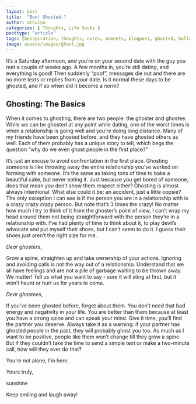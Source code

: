 ```yaml
---
layout: post
title:  "Boo! Ghosted."
author: athulya
categories: [ Thoughts, Life Sucks ]
posttype: "article"
tags: [benspiration, thoughts, notes, moments, blogpost, ghosted, halloween]
image: assets/images/ghost.jpg
---
```



It’s a Saturday afternoon, and you’re on your second date with the guy you met a couple of weeks ago. A few months in, you’re still dating, and everything is good! Then suddenly “poof”, messages die out and there are no more texts or replies from your date. Is it normal these days to be ghosted, and if so when did it become a norm? 

## Ghosting: The Basics

When it comes to ghosting, there are two people: the ghoster and ghostee. While we can be ghosted at any point while dating, one of the worst times is when a relationship is going well and you’re doing long distance. Many of my friends have been ghosted before, and they have ghosted others as well. Each of them probably has a unique story to tell, which begs the question “why do we even ghost people in the first place?”

It’s just an excuse to avoid confrontation in the first place. Ghosting someone is like throwing away the entire relationship you’ve worked on forming with someone. It’s the same as taking tons of time to bake a beautiful cake, but never eating it. Just because you get bored of someone, does that mean you don’t show them respect either? Ghosting is almost always intentional. What else could it be: an accident, just a little oopsie? The only exception I can see is if the person you are in a relationship with is a crazy crazy crazy person. But note that’s 3 times the crazy! No matter how much I try to think of it from the ghoster’s point of view, I can’t wrap my head around them not being straightforward with the person they’re in a relationship with. I’ve had plenty of time to think about it, to play devil’s advocate and put myself their shoes, but I can’t seem to do it. I guess their shoes just aren’t the right size for me. 

*Dear ghosters*,

Grow a spine, straighten up and take ownership of your actions. Ignoring and avoiding calls is not the way out of a relationship. Understand that we all have feelings and are not a pile of garbage waiting to be thrown away. We matter! Tell us what you want to say - sure it will sting at first, but it won’t haunt or hurt us for years to come.

*Dear ghostees*,

If you’ve been ghosted before, forget about them. You don’t need that bad energy and negativity in your life. You are better than them because at least you have a strong spine and can speak your mind. Give it time, you’ll find the partner you deserve. Always take it as a warning: if your partner has ghosted people in the past, they will probably ghost you too. As much as I want to be positive, people like them won’t change till they grow a spine. But if they couldn’t take the time to send a simple text or make a two-minute call, how will they ever do that?

You’re not alone, I’m here.

Yours truly,

sunshine

Keep smiling and laugh away! 

